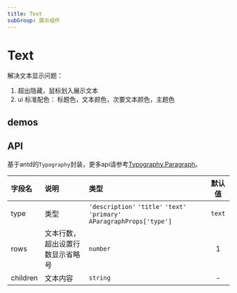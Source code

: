 ```yaml
---
title: Text
subGroup: 展示组件
---
```


# Text

解决文本显示问题：

1. 超出隐藏，鼠标划入展示文本
2. ui 标准配色： 标题色，文本颜色，次要文本颜色，主题色

## demos

<Demo src="./demos/demo1.tsx" />

## API

基于antd的`Typography`封装，更多api请参考[Typography.Paragraph](https://ant.design/components/typography-cn/#Typography.Paragraph)。

| 字段名 |  说明 |类型 | 默认值 |
| :-----| :---- | :---- | :----: |
| type |  类型 |`'description'` `'title'` `'text'` `'primary'` `AParagraphProps['type']`  | `text` |
| rows | 文本行数，超出设置行数显示省略号 | `number` | 1 |
| children | 文本内容 | `string`|  - |